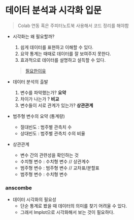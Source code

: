 # 데이터 분석과 시각화 입문

> Colab 연동 혹은 주피터노트북 사용해서 코드 정리를 해야함

* 시각화는 왜 필요할까?

  1. 쉽게 데이터를 표현하고 이해할 수 있다.
  2. 요약 통계는 때때로 데이터를 잘 보여주지 못한다.
  3. 효과적으로 데이터를 설명하고 설득할 수 있다.

  > [필요한이유](https://www.bloter.net/newsView/blt201901230009#:~:text=%EB%8D%B0%EC%9D%B4%ED%84%B0%20%ED%99%9C%EC%9A%A9%20%EB%B0%A9%EC%95%88%EC%9C%BC%EB%A1%9C%EC%84%9C%20%EC%8B%9C%EA%B0%81%ED%99%94,%EC%9E%90%EB%A3%8C%EB%A1%9C%20%EC%97%AD%ED%95%A0%EC%9D%84%20%ED%95%A9%EB%8B%88%EB%8B%A4.)

* 데이터 분석의 출발
  1. 변수를 파악했는가? **요약**
  2. 차이가 나는가 ? **비교**
  3. 변수들이 서로 관계가 있는가? **상관관계**

* 범주형 변수의 요약 (통계량)
  * 절대빈도 : 범주별 관측치 수
  * 상대빈도 : 범주별 관측치 수의 비율
* 상관관계
  * 변수 간의 관련성을 확인하는 것
  * 수치형 변수 : 수치형 변수 // 상관계수
  * 범주형 변수 : 범주형 변수 // 교차표/분할표
  * 범주형 변수 : 수치형 변수





### anscombe

* 데이터 시각화의 필요성
  * 단순 통계로 봤을 때 데이터의 의미를 찾기 어려울 수 있다. 
  * 그래서 lmplot으로 시각화해서 보는 것이 필요하다.


